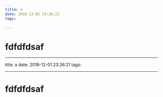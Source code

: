 ```yaml
---
title: a
date: 2018-12-01 23:26:21
tags:

---
```



# fdfdfdsaf #




---
title: a
date: 2018-12-01 23:26:21
tags:

---


# fdfdfdsaf #

